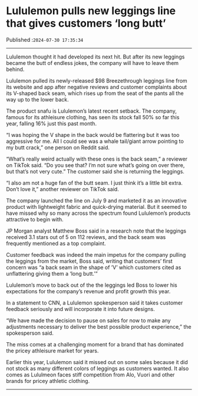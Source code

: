 # Lululemon pulls new leggings line that gives customers ‘long butt’

Published :`2024-07-30 17:35:34`

---

Lululemon thought it had developed its next hit. But after its new leggings became the butt of endless jokes, the company will have to leave them behind.

Lululemon pulled its newly-released $98 Breezethrough leggings line from its website and app after negative reviews and customer complaints about its V-shaped back seam, which rises up from the seat of the pants all the way up to the lower back.

The product snafu is Lululemon’s latest recent setback. The company, famous for its athleisure clothing, has seen its stock fall 50% so far this year, falling 16% just this past month.

“I was hoping the V shape in the back would be flattering but it was too aggressive for me. All I could see was a whale tail/giant arrow pointing to my butt crack,” one person on Reddit said.

“What’s really weird actually with these ones is the back seam,” a reviewer on TikTok said. “Do you see that? I’m not sure what’s going on over there, but that’s not very cute.” The customer said she is returning the leggings.

“I also am not a huge fan of the butt seam. I just think it’s a little bit extra. Don’t love it,” another reviewer on TikTok said.

The company launched the line on July 9 and marketed it as an innovative product with lightweight fabric and quick-drying material. But it seemed to have missed why so many across the spectrum found Lululemon’s products attractive to begin with.

JP Morgan analyst Matthew Boss said in a research note that the leggings received 3.1 stars out of 5 on 112 reviews, and the back seam was frequently mentioned as a top complaint.

Customer feedback was indeed the main impetus for the company pulling the leggings from the market, Boss said, writing that customers’ first concern was “a back seam in the shape of ’V’ which customers cited as unflattering giving them a ‘long butt.’”

Lululemon’s move to back out of the the leggings led Boss to lower his expectations for the company’s revenue and profit growth this year.

In a statement to CNN, a Lululemon spokesperson said it takes customer feedback seriously and will incorporate it into future designs.

“We have made the decision to pause on sales for now to make any adjustments necessary to deliver the best possible product experience,” the spokesperson said.

The miss comes at a challenging moment for a brand that has dominated the pricey athleisure market for years.

Earlier this year, Lululemon said it missed out on some sales because it did not stock as many different colors of leggings as customers wanted. It also comes as Lululmeon faces stiff competition from Alo, Vuori and other brands for pricey athletic clothing.

---

